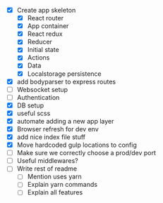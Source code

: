 - [x] Create app skeleton
  - [x] React router
  - [x] App container
  - [x] React redux
  - [x] Reducer
  - [x] Initial state
  - [x] Actions
  - [x] Data
  - [x] Localstorage persistence
- [x] add bodyparser to express routes
- [ ] Websocket setup
- [ ] Authentication
- [x] DB setup
- [x] useful scss
- [x] automate adding a new app layer
- [x] Browser refresh for dev env
- [x] add nice index file stuff
- [x] Move hardcoded gulp locations to config
- [ ] Make sure we correctly choose a prod/dev port
- [ ] Useful middlewares?
- [ ] Write rest of readme
  - [ ] Mention uses yarn
  - [ ] Explain yarn commands
  - [ ] Explain all features
